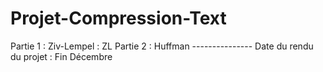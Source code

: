 # Projet-Compression-Text
Partie 1 : Ziv-Lempel : ZL Partie 2 : Huffman  --------------- Date du rendu du projet : Fin Décembre 
